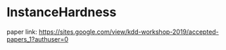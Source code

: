 # InstanceHardness

paper link: https://sites.google.com/view/kdd-workshop-2019/accepted-papers_1?authuser=0

